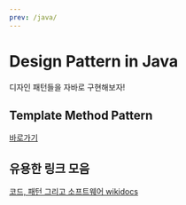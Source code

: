 ```yaml
---
prev: /java/
---
```

# Design Pattern in Java

디자인 패턴들을 자바로 구현해보자!

## Template Method Pattern

[바로가기](/java/design-pattern/template-pattern/)


## 유용한 링크 모음 

[코드, 패턴 그리고 소프트웨어 wikidocs](https://wikidocs.net/book/55)
